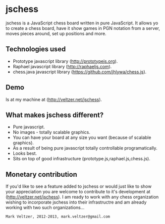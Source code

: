 jschess
=======
jschess is a JavaScript chess board written in pure JavaScript. 
It allows yo to create a chess board, have it show games in PGN
notation from a server, moves pieces around, set up positions
and more.

Technologies used
-----------------
* Prototype javascript library (http://prototypejs.org).
* Raphael javascript library (http://raphaeljs.com).
* chess.java javascript library (https://github.com/jhlywa/chess.js).

Demo
----
Is at my machine at (http://veltzer.net/jschess).

What makes jschess different?
-----------------------------
* Pure javascript.
* No images - totally scalable graphics.
* You can have your board at any size you want (because of scalable graphics).
* As a result of being pure javascript totally controllable programatically.
* Looks best.
* Sits on top of good infrastructure (prototype.js,raphael.js,chess.js).

Monetary contribution
---------------------
If you'd like to see a feature added to jschess or would just like to show
your appreciation you are welcome to contribute to it's development at
(http://veltzer.net/jschess).
I am ready to work with any chess organization wishing to incorporate jschess
into their infrastructre and am already working with two such organizations...

	Mark Veltzer, 2012-2013, mark.veltzer@gmail.com
